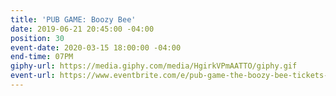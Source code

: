 ```yaml
---
title: 'PUB GAME: Boozy Bee'
date: 2019-06-21 20:45:00 -04:00
position: 30
event-date: 2020-03-15 18:00:00 -04:00
end-time: 07PM
giphy-url: https://media.giphy.com/media/HgirkVPmAATTO/giphy.gif
event-url: https://www.eventbrite.com/e/pub-game-the-boozy-bee-tickets-97013868091
---
```


